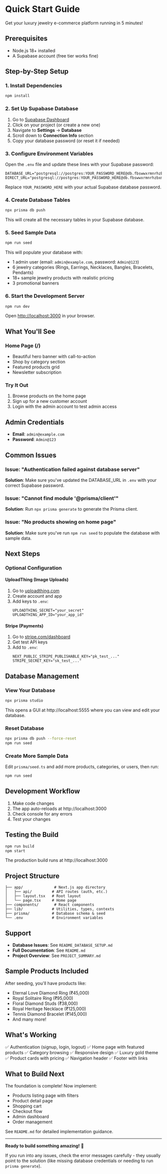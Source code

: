 # Quick Start Guide

Get your luxury jewelry e-commerce platform running in 5 minutes!

## Prerequisites

- Node.js 18+ installed
- A Supabase account (free tier works fine)

## Step-by-Step Setup

### 1. Install Dependencies

```bash
npm install
```

### 2. Set Up Supabase Database

1. Go to [Supabase Dashboard](https://supabase.com/dashboard)
2. Click on your project (or create a new one)
3. Navigate to **Settings** → **Database**
4. Scroll down to **Connection Info** section
5. Copy your database password (or reset it if needed)

### 3. Configure Environment Variables

Open the `.env` file and update these lines with your Supabase password:

```env
DATABASE_URL="postgresql://postgres:YOUR_PASSWORD_HERE@db.fbswwxrmnrhzbxmqqbmv.supabase.co:5432/postgres"
DIRECT_URL="postgresql://postgres:YOUR_PASSWORD_HERE@db.fbswwxrmnrhzbxmqqbmv.supabase.co:5432/postgres"
```

Replace `YOUR_PASSWORD_HERE` with your actual Supabase database password.

### 4. Create Database Tables

```bash
npx prisma db push
```

This will create all the necessary tables in your Supabase database.

### 5. Seed Sample Data

```bash
npm run seed
```

This will populate your database with:
- 1 admin user (email: `admin@example.com`, password: `Admin@123`)
- 6 jewelry categories (Rings, Earrings, Necklaces, Bangles, Bracelets, Pendants)
- 18+ sample jewelry products with realistic pricing
- 3 promotional banners

### 6. Start the Development Server

```bash
npm run dev
```

Open [http://localhost:3000](http://localhost:3000) in your browser.

## What You'll See

### Home Page (/)
- Beautiful hero banner with call-to-action
- Shop by category section
- Featured products grid
- Newsletter subscription

### Try It Out
1. Browse products on the home page
2. Sign up for a new customer account
3. Login with the admin account to test admin access

## Admin Credentials

- **Email**: `admin@example.com`
- **Password**: `Admin@123`

## Common Issues

### Issue: "Authentication failed against database server"

**Solution**: Make sure you've updated the DATABASE_URL in `.env` with your correct Supabase password.

### Issue: "Cannot find module '@prisma/client'"

**Solution**: Run `npx prisma generate` to generate the Prisma client.

### Issue: "No products showing on home page"

**Solution**: Make sure you've run `npm run seed` to populate the database with sample data.

## Next Steps

### Optional Configuration

#### UploadThing (Image Uploads)
1. Go to [uploadthing.com](https://uploadthing.com)
2. Create account and app
3. Add keys to `.env`:
   ```env
   UPLOADTHING_SECRET="your_secret"
   UPLOADTHING_APP_ID="your_app_id"
   ```

#### Stripe (Payments)
1. Go to [stripe.com/dashboard](https://stripe.com/dashboard)
2. Get test API keys
3. Add to `.env`:
   ```env
   NEXT_PUBLIC_STRIPE_PUBLISHABLE_KEY="pk_test_..."
   STRIPE_SECRET_KEY="sk_test_..."
   ```

## Database Management

### View Your Database
```bash
npx prisma studio
```

This opens a GUI at http://localhost:5555 where you can view and edit your database.

### Reset Database
```bash
npx prisma db push --force-reset
npm run seed
```

### Create More Sample Data

Edit `prisma/seed.ts` and add more products, categories, or users, then run:
```bash
npm run seed
```

## Development Workflow

1. Make code changes
2. The app auto-reloads at http://localhost:3000
3. Check console for any errors
4. Test your changes

## Testing the Build

```bash
npm run build
npm start
```

The production build runs at http://localhost:3000

## Project Structure

```
├── app/              # Next.js app directory
│   ├── api/         # API routes (auth, etc.)
│   ├── layout.tsx   # Root layout
│   └── page.tsx     # Home page
├── components/       # React components
├── lib/             # Utilities, types, contexts
├── prisma/          # Database schema & seed
└── .env             # Environment variables
```

## Support

- **Database Issues**: See `README_DATABASE_SETUP.md`
- **Full Documentation**: See `README.md`
- **Project Overview**: See `PROJECT_SUMMARY.md`

## Sample Products Included

After seeding, you'll have products like:
- Eternal Love Diamond Ring (₹45,000)
- Royal Solitaire Ring (₹95,000)
- Floral Diamond Studs (₹38,000)
- Royal Heritage Necklace (₹125,000)
- Tennis Diamond Bracelet (₹145,000)
- And many more!

## What's Working

✅ Authentication (signup, login, logout)
✅ Home page with featured products
✅ Category browsing
✅ Responsive design
✅ Luxury gold theme
✅ Product cards with pricing
✅ Navigation header
✅ Footer with links

## What to Build Next

The foundation is complete! Now implement:
- Products listing page with filters
- Product detail page
- Shopping cart
- Checkout flow
- Admin dashboard
- Order management

See `README.md` for detailed implementation guidance.

---

**Ready to build something amazing!** 🚀

If you run into any issues, check the error messages carefully - they usually point to the solution (like missing database credentials or needing to run `prisma generate`).
